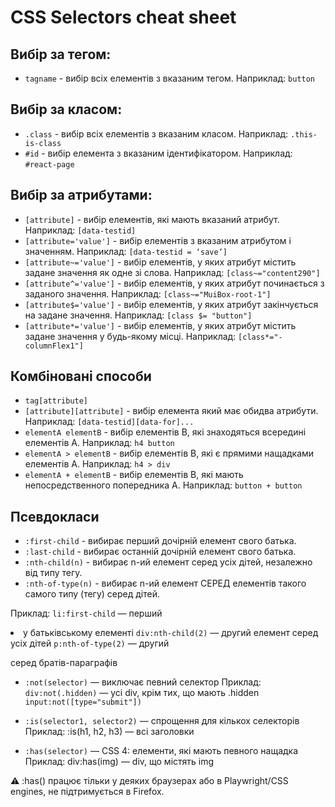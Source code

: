# CSS Selectors cheat sheet

## Вибір за тегом:

- `tagname` - вибір всіх елементів з вказаним тегом. Наприклад: `button`

## Вибір за класом:

- `.class` - вибір всіх елементів з вказаним класом. Наприклад: `.this-is-class`
- `#id` - вибір елемента з вказаним ідентифікатором. Наприклад: `#react-page`

## Вибір за атрибутами:

- `[attribute]` - вибір елементів, які мають вказаний атрибут. Наприклад: `[data-testid]`
- `[attribute='value']` - вибір елементів з вказаним атрибутом і значенням. Наприклад: `[data-testid = ‘save’]`
- `[attribute~='value']` - вибір елементів, у яких атрибут містить задане значення як одне зі слова. Наприклад: `[class~="content290"]`
- `[attribute^='value']` - вибір елементів, у яких атрибут починається з заданого значення. Наприклад: `[class~="MuiBox-root-1"]`
- `[attribute$='value']` - вибір елементів, у яких атрибут закінчується на задане значення. Наприклад: `[class $= "button"]`
- `[attribute*='value']` - вибір елементів, у яких атрибут містить задане значення у будь-якому місці. Наприклад: `[class*="-columnFlex1"]`

## Комбіновані способи

- `tag[attribute]`
- `[attribute][attribute]` - вибір елемента який має обидва атрибути. Наприклад: `[data-testid][data-for]...`
- `elementA elementB` - вибір елементів B, які знаходяться всередині елементів A. Наприклад: `h4 button`
- `elementA > elementB` - вибір елементів B, які є прямими нащадками елементів A. Наприклад: `h4 > div`
- `elementA + elementB` - вибір елементів B, які мають непосредственного попередника A. Наприклад: `button + button`

## Псевдокласи

- `:first-child` - вибирає перший дочірній елемент свого батька.
- `:last-child` - вибирає останній дочірній елемент свого батька.
- `:nth-child(n)` - вибирає n-ий елемент серед усіх дітей, незалежно від типу тегу.
- `:nth-of-type(n)` - вибирає n-ий елемент СЕРЕД елементів такого самого типу (тегу) серед дітей.

Приклад:
`li:first-child` — перший <li> у батьківському елементі
`div:nth-child(2)` — другий елемент серед усіх дітей
`p:nth-of-type(2)` — другий <p> серед братів-параграфів

- `:not(selector)` — виключає певний селектор
Приклад: 
`div:not(.hidden)` — усі div, крім тих, що мають .hidden
`input:not([type="submit"])`

- `:is(selector1, selector2)` — спрощення для кількох селекторів
Приклад: :is(h1, h2, h3) — всі заголовки

- `:has(selector)` — CSS 4: елементи, які мають певного нащадка
Приклад: div:has(img) — div, що містять img

⚠️ :has() працює тільки у деяких браузерах або в Playwright/CSS engines, не підтримується в Firefox.
